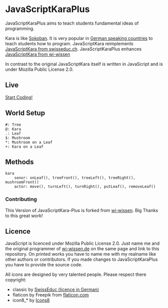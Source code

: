 # JavaScriptKaraPlus



JavaScriptKaraPlus aims to teach students fundamental ideas of programming.

Kara is like [Sokoban](https://en.wikipedia.org/wiki/Sokoban). It is very popular in [German speaking countries](https://de.wikipedia.org/wiki/Kara_(Programmierumgebung)) to teach students how to program. JavaScriptKara reimplements [JavaScriptKara from swisseduc.ch](http://www.swisseduc.ch/informatik/karatojava/javascriptkara/). JavaScriptKaraPlus enhances [JavaScriptKara from wi-wissen](https://github.com/wi-wissen/JavaScriptKara)

In contrast to the original JavaScriptKara itself is written in JavaScript and is under Mozilla Public License 2.0.



## Live

[Start Coding!](https://frdorn.github.io/JavaScriptKaraPlus/)

## World Setup


	#: Tree
	@: Kara
	.: Leaf
	$: Mushroom
	*: Mushroom on a Leaf
	+: Kara on a Leaf

## Methods


	kara
		senor: onLeaf(), treeFront(), treeLeft(), treeRight(), mushroomFront()
		actor: move(), turnLeft(), turnRight(), putLeaf(), removeLeaf()


### Contributing

This Version of JavaScriptKara-Plus is forked from [wi-wissen](https://github.com/wi-wissen/JavaScriptKara). Big Thanks to this great work!




## Licence

JavaScript is licenced under Mozilla Public License 2.0. Just name me and the original programmer of [wi-wissen.de](https://wi-wissen.de/) on the same page and link to this repository. On printed works you have to name me with my realname like other authors or contributors. If you made changes to JavaScriptKaraPlus you have to provide the source code.

All icons are designed by very talented people. Please respect there copyright:

* classic by [SwissEduc (licence in German)](http://www.swisseduc.ch/about/copyright/)
* flaticon by Freepik from [flaticon.com](https://support.flaticon.com/hc/en-us/articles/207248209)
* icon8_* by [Icons8](https://icons8.crisp.help/en/article/where-do-i-set-the-link-irwkfh/)
